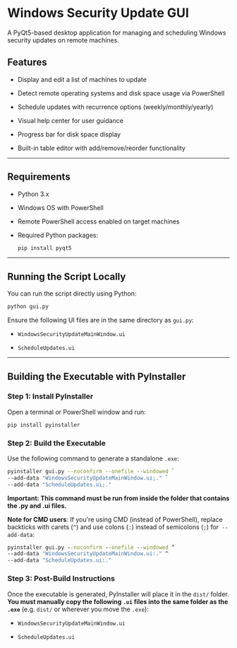 
# Windows Security Update GUI

A PyQt5-based desktop application for managing and scheduling Windows security updates on remote machines.

## Features

-   Display and edit a list of machines to update
    
-   Detect remote operating systems and disk space usage via PowerShell
    
-   Schedule updates with recurrence options (weekly/monthly/yearly)
    
-   Visual help center for user guidance
    
-   Progress bar for disk space display
    
-   Built-in table editor with add/remove/reorder functionality
    

----------

## Requirements

-   Python 3.x
    
-   Windows OS with PowerShell
    
-   Remote PowerShell access enabled on target machines
    
-   Required Python packages:
    
    ```bash
    pip install pyqt5
    ```

----------

## Running the Script Locally

You can run the script directly using Python:

```bash
python gui.py
```

Ensure the following UI files are in the same directory as `gui.py`:

-   `WindowsSecurityUpdateMainWindow.ui`
    
-   `ScheduleUpdates.ui`
    

----------

## Building the Executable with PyInstaller

### Step 1: Install PyInstaller

Open a terminal or PowerShell window and run:

```bash
pip install pyinstaller
```

### Step 2: Build the Executable

Use the following command to generate a standalone `.exe`:

```bash
pyinstaller gui.py --noconfirm --onefile --windowed `
--add-data "WindowsSecurityUpdateMainWindow.ui;." `
--add-data "ScheduleUpdates.ui;."
```
**Important: This command must be run from inside the folder that contains the .py and .ui files.**
 
**Note for CMD users**: If you're using CMD (instead of PowerShell), replace backticks with carets (`^`) and use colons (`:`) instead of semicolons (`;`) for` --add-data`:

```cmd
pyinstaller gui.py --noconfirm --onefile --windowed ^
--add-data "WindowsSecurityUpdateMainWindow.ui:." ^
--add-data "ScheduleUpdates.ui:."
```

### Step 3: Post-Build Instructions

Once the executable is generated, PyInstaller will place it in the `dist/` folder. **You must manually copy the following `.ui` files into the same folder as the `.exe`** (e.g. `dist/` or wherever you move the `.exe`):

-   `WindowsSecurityUpdateMainWindow.ui`
    
-   `ScheduleUpdates.ui`
    
